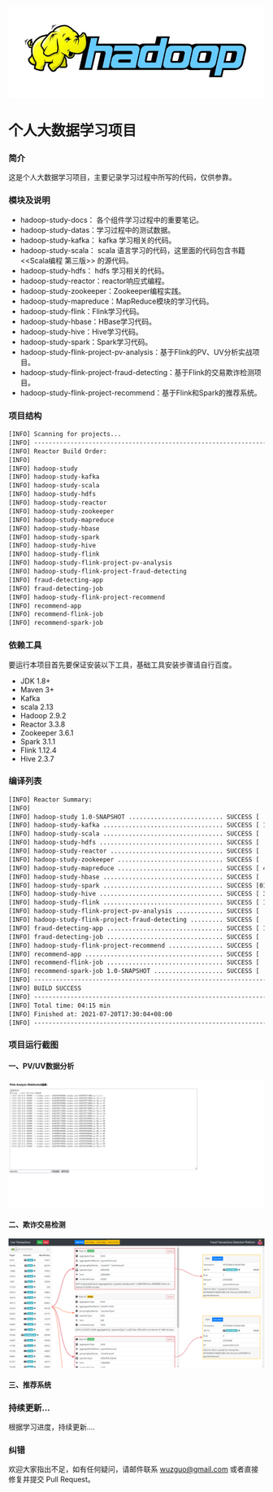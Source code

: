 ![](./index.jpg)

# 个人大数据学习项目

### 简介
这是个人大数据学习项目，主要记录学习过程中所写的代码，仅供参靠。

### 模块及说明
- hadoop-study-docs： 各个组件学习过程中的重要笔记。
- hadoop-study-datas：学习过程中的测试数据。
- hadoop-study-kafka： kafka 学习相关的代码。
- hadoop-study-scala： scala 语言学习的代码，这里面的代码包含书籍<<Scala编程 第三版>> 的源代码。
- hadoop-study-hdfs： hdfs 学习相关的代码。
- hadoop-study-reactor：reactor响应式编程。
- hadoop-study-zookeeper：Zookeeper编程实践。
- hadoop-study-mapreduce：MapReduce模块的学习代码。
- hadoop-study-flink：Flink学习代码。
- hadoop-study-hbase：HBase学习代码。
- hadoop-study-hive：Hive学习代码。
- hadoop-study-spark：Spark学习代码。
- hadoop-study-flink-project-pv-analysis：基于Flink的PV、UV分析实战项目。
- hadoop-study-flink-project-fraud-detecting：基于Flink的交易欺诈检测项目。
- hadoop-study-flink-project-recommend：基于Flink和Spark的推荐系统。

### 项目结构

```xml
[INFO] Scanning for projects...
[INFO] ------------------------------------------------------------------------
[INFO] Reactor Build Order:
[INFO] 
[INFO] hadoop-study                                                       [pom]
[INFO] hadoop-study-kafka                                                 [jar]
[INFO] hadoop-study-scala                                                 [jar]
[INFO] hadoop-study-hdfs                                                  [jar]
[INFO] hadoop-study-reactor                                               [jar]
[INFO] hadoop-study-zookeeper                                             [jar]
[INFO] hadoop-study-mapreduce                                             [jar]
[INFO] hadoop-study-hbase                                                 [jar]
[INFO] hadoop-study-spark                                                 [jar]
[INFO] hadoop-study-hive                                                  [jar]
[INFO] hadoop-study-flink                                                 [jar]
[INFO] hadoop-study-flink-project-pv-analysis                             [jar]
[INFO] hadoop-study-flink-project-fraud-detecting                         [pom]
[INFO] fraud-detecting-app                                                [jar]
[INFO] fraud-detecting-job                                                [jar]
[INFO] hadoop-study-flink-project-recommend                               [pom]
[INFO] recommend-app                                                      [jar]
[INFO] recommend-flink-job                                                [jar]
[INFO] recommend-spark-job                                                [jar]
```

### 依赖工具
要运行本项目首先要保证安装以下工具，基础工具安装步骤请自行百度。
- JDK 1.8+
- Maven 3+
- Kafka
- scala 2.13
- Hadoop 2.9.2
- Reactor 3.3.8
- Zookeeper 3.6.1
- Spark 3.1.1
- Flink 1.12.4
- Hive 2.3.7

### 编译列表

```xml
[INFO] Reactor Summary:
[INFO] 
[INFO] hadoop-study 1.0-SNAPSHOT .......................... SUCCESS [  0.003 s]
[INFO] hadoop-study-kafka ................................. SUCCESS [ 11.086 s]
[INFO] hadoop-study-scala ................................. SUCCESS [  0.209 s]
[INFO] hadoop-study-hdfs .................................. SUCCESS [  5.937 s]
[INFO] hadoop-study-reactor ............................... SUCCESS [  5.257 s]
[INFO] hadoop-study-zookeeper ............................. SUCCESS [  3.592 s]
[INFO] hadoop-study-mapreduce ............................. SUCCESS [ 43.117 s]
[INFO] hadoop-study-hbase ................................. SUCCESS [  9.078 s]
[INFO] hadoop-study-spark ................................. SUCCESS [01:36 min]
[INFO] hadoop-study-hive .................................. SUCCESS [ 30.532 s]
[INFO] hadoop-study-flink ................................. SUCCESS [ 13.489 s]
[INFO] hadoop-study-flink-project-pv-analysis ............. SUCCESS [  0.787 s]
[INFO] hadoop-study-flink-project-fraud-detecting ......... SUCCESS [  0.003 s]
[INFO] fraud-detecting-app ................................ SUCCESS [ 14.219 s]
[INFO] fraud-detecting-job ................................ SUCCESS [  7.763 s]
[INFO] hadoop-study-flink-project-recommend ............... SUCCESS [  0.004 s]
[INFO] recommend-app ...................................... SUCCESS [  6.772 s]
[INFO] recommend-flink-job ................................ SUCCESS [  1.332 s]
[INFO] recommend-spark-job 1.0-SNAPSHOT ................... SUCCESS [  3.315 s]
[INFO] ------------------------------------------------------------------------
[INFO] BUILD SUCCESS
[INFO] ------------------------------------------------------------------------
[INFO] Total time: 04:15 min
[INFO] Finished at: 2021-07-20T17:30:04+08:00
[INFO] ------------------------------------------------------------------------
```

### 项目运行截图

#### 一、PV/UV数据分析

![](./hadoop-study-docs/intro/2.png)

#### 二、欺诈交易检测

![](./hadoop-study-docs/intro/1.png)



#### 三、推荐系统



### 持续更新...

根据学习进度，持续更新....

### 纠错
欢迎大家指出不足，如有任何疑问，请邮件联系 wuzguo@gmail.com 或者直接修复并提交 Pull Request。
